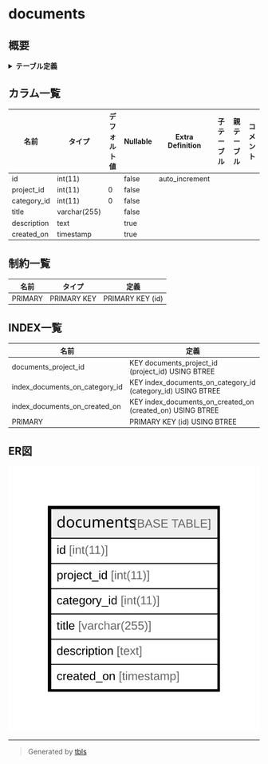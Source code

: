 # documents

## 概要

<details>
<summary><strong>テーブル定義</strong></summary>

```sql
CREATE TABLE `documents` (
  `id` int(11) NOT NULL AUTO_INCREMENT,
  `project_id` int(11) NOT NULL DEFAULT '0',
  `category_id` int(11) NOT NULL DEFAULT '0',
  `title` varchar(255) NOT NULL DEFAULT '',
  `description` text,
  `created_on` timestamp NULL DEFAULT NULL,
  PRIMARY KEY (`id`),
  KEY `documents_project_id` (`project_id`),
  KEY `index_documents_on_category_id` (`category_id`),
  KEY `index_documents_on_created_on` (`created_on`)
) ENGINE=InnoDB DEFAULT CHARSET=utf8
```

</details>

## カラム一覧

| 名前          | タイプ          | デフォルト値       | Nullable | Extra Definition | 子テーブル      | 親テーブル      | コメント     |
| ----------- | ------------ | ------------ | -------- | ---------------- | ---------- | ---------- | -------- |
| id          | int(11)      |              | false    | auto_increment   |            |            |          |
| project_id  | int(11)      | 0            | false    |                  |            |            |          |
| category_id | int(11)      | 0            | false    |                  |            |            |          |
| title       | varchar(255) |              | false    |                  |            |            |          |
| description | text         |              | true     |                  |            |            |          |
| created_on  | timestamp    |              | true     |                  |            |            |          |

## 制約一覧

| 名前      | タイプ         | 定義               |
| ------- | ----------- | ---------------- |
| PRIMARY | PRIMARY KEY | PRIMARY KEY (id) |

## INDEX一覧

| 名前                             | 定義                                                           |
| ------------------------------ | ------------------------------------------------------------ |
| documents_project_id           | KEY documents_project_id (project_id) USING BTREE            |
| index_documents_on_category_id | KEY index_documents_on_category_id (category_id) USING BTREE |
| index_documents_on_created_on  | KEY index_documents_on_created_on (created_on) USING BTREE   |
| PRIMARY                        | PRIMARY KEY (id) USING BTREE                                 |

## ER図

![er](documents.svg)

---

> Generated by [tbls](https://github.com/k1LoW/tbls)
